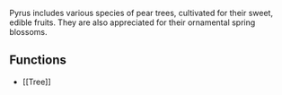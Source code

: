 Pyrus includes various species of pear trees, cultivated for their sweet, edible fruits. They are also appreciated for their ornamental spring blossoms.
## Functions
- [[Tree]]